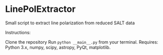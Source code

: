 # LinePolExtractor
Small script to extract line polarization from reduced SALT data

Instructions:

Clone the repository
Run `python __main__.py` from your terminal. Requires: Python 3.x, numpy, scipy, astropy, PyQt, matplotlib.
